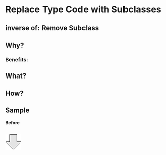 # Replace Type Code with Subclasses
## inverse of: Remove Subclass

## Why?
### Benefits:

## What?

## How?
## Sample
**Before**
```js

```
![After refactoring](../../../images/arrow.png)
```js

```
